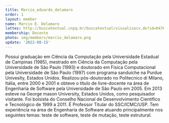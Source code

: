 ```yaml
---
title: Marcio_eduardo_delamaro
order: 1
layout: member
name: Marcio E. Delamaro
lattes: http://buscatextual.cnpq.br/buscatextual/visualizacv.do?id=K4768016Y4
membership: Docente
photo: img/members/marcio_delamaro.png
update: '2022-08-15'
---
```


Possui graduação em Ciência da Computação pela Universidade Estadual de Campinas (1985), mestrado em Ciência da Computação pela Universidade de São Paulo (1993) e doutorado em Física Computacional pela Universidade de São Paulo (1997) com programa sanduíche na Purdue Univesity, Estados Unidos. Realizou pós-doutorado no Politecnico di Milano, Itália, entre 2000 e 2001 e obteve o título de livre-docente na área de Engenharia de Software pela Universidade de São Paulo em 2005. Em 2013 esteve na George mason University, Estados Unidos, como pesquisador visitante. Foi bolsista do Conselho Nacional de Desenvolvimento Científico e Tecnológico de 1999 a 2011. É Professor Titular do SSC/ICMC/USP. Tem experiência na área de Engenharia de Software atuando principalmente nos seguintes temas: teste de software, teste de mutação, teste estrutural.
